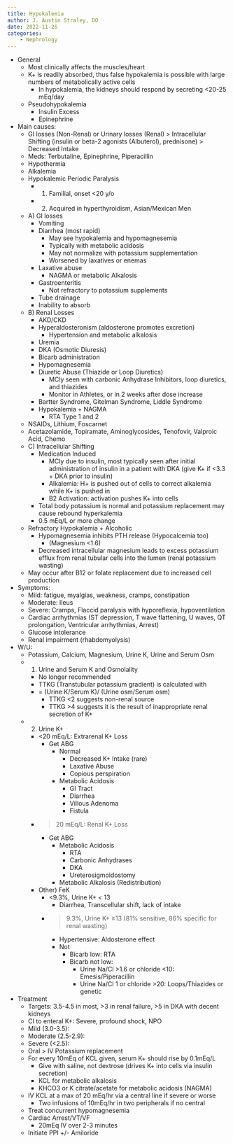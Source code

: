 ```yaml
---
title: Hypokalemia
author: J. Austin Straley, DO
date: 2022-11-26
categories: 
    - Nephrology
---
```

-	General
    -	Most clinically affects the muscles/heart
    -	K+ is readily absorbed, thus false hypokalemia is possible with large numbers of metabolically active cells
        -	In hypokalemia, the kidneys should respond by secreting <20-25 mEq/day
    -	Pseudohypokalemia
        -	Insulin Excess
        -	Epinephrine
-	Main causes: 
    -	GI losses (Non-Renal) or Urinary losses (Renal) > Intracellular Shifting (insulin or beta-2 agonists (Albuterol), prednisone) > Decreased Intake
    -	Meds: Terbutaline, Epinephrine, Piperacillin
    -	Hypothermia
    -	Alkalemia
    -	Hypokalemic Periodic Paralysis
        -	1) Familial, onset <20 y/o
        -	2) Acquired in hyperthyroidism, Asian/Mexican Men
    -	A) GI losses
        -	Vomiting
        -	Diarrhea (most rapid)
            -	May see hypokalemia and hypomagnesemia
            -	Typically with metabolic acidosis
            -	May not normalize with potassium supplementation
            -	Worsened by laxatives or enemas
        -	Laxative abuse
            -	NAGMA or metabolic Alkalosis
        -	Gastroenteritis
            -	Not refractory to potassium supplements
        -	Tube drainage
        -	Inability to absorb
    -	B) Renal Losses
        -	AKD/CKD
        -	Hyperaldosteronism (aldosterone promotes excretion)
            -	Hypertension and metabolic alkalosis
        -	Uremia
        -	DKA (Osmotic Diuresis)
        -	Bicarb administration
        -	Hypomagnesemia
        -	Diuretic Abuse (Thiazide or Loop Diuretics)
            -	MCly seen with carbonic Anhydrase Inhibitors, loop diuretics, and thiazides
            -	Monitor in Athletes, or in 2 weeks after dose increase
        -	Bartter Syndrome, Gitelman Syndrome, Liddle Syndrome
        -	Hypokalemia + NAGMA
            -	RTA Type 1 and 2
    -	NSAIDs, Lithium, Foscarnet
    -	Acetazolamide, Topiramate, Aminoglycosides, Tenofovir, Valproic Acid, Chemo
    -	C) Intracellular Shifting
        -	Medication Induced
            -	MCly due to insulin, most typically seen after initial administration of insulin in a patient with DKA (give K+ if <3.3 + DKA prior to insulin)
            -	Alkalemia: H+ is pushed out of cells to correct alkalemia while K+ is pushed in
            -	B2 Activation: activation pushes K+ into cells
        -	Total body potassium is normal and potassium replacement may cause rebound hyperkalemia
        -	0.5 mEq/L or more change
    -	Refractory Hypokalemia + Alcoholic
        -	Hypomagnesemia inhibits PTH release (Hypocalcemia too)
            -	(Magnesium <1.6)
        -	Decreased intracellular magnesium leads to excess potassium efflux from renal tubular cells into the lumen (renal potassium wasting)
    -	May occur after B12 or folate replacement due to increased cell production
-	Symptoms: 
    -	Mild: fatigue, myalgias, weakness, cramps, constipation
    -	Moderate: Ileus
    -	Severe: Cramps, Flaccid paralysis with hyporeflexia, hypoventilation
    -	Cardiac arrhythmias (ST depression, T wave flattening, U waves, QT prolongation, Ventricular arrhythmias, Arrest)
    -	Glucose intolerance
    -	Renal impairment (rhabdomyolysis)
-	W/U: 
    -	Potassium, Calcium, Magnesium, Urine K, Urine and Serum Osm
    -	1) Urine and Serum K and Osmolality
        -	No longer recommended
        -	TTKG (Transtubular potassium gradient) is calculated with
        -	= (Urine K/Serum K)/ (Urine osm/Serum osm)
            -	TTKG <2 suggests non-renal source
            -	TTKG >4 suggests it is the result of inappropriate renal secretion of K+
    -	2) Urine K+
        -	<20 mEq/L: Extrarenal K+ Loss
            -	Get ABG
                -	Normal
                    -	Decreased K+ Intake (rare)
                    -	Laxative Abuse
                    -	Copious perspiration
                -	Metabolic Acidosis
                    -	GI Tract
                    -	Diarrhea
                    -	Villous Adenoma
                    -	Fistula
        -	>20 mEq/L: Renal K+ Loss
            -	Get ABG
                -	Metabolic Acidosis
                    -	RTA
                    -	Carbonic Anhydrases
                    -	DKA
                    -	Ureterosigmoidostomy
                -	Metabolic Alkalosis (Redistribution)
        -	Other) FeK
            -	<9.3%, Urine K+ < 13
                -	Diarrhea, Transcellular shift, lack of intake
            -	>9.3%, Urine K+ ≥13 (81% sensitive, 86% specific for renal wasting)
                -	Hypertensive: Aldosterone effect
                -	Not
                    -	Bicarb low: RTA
                    -	Bicarb not low:
                        -	Urine Na/Cl >1.6 or chloride <10: Emesis/Piperacillin
                        -	Urine Na/Cl 1 or chloride >20: Loops/Thiazides or genetic
-	Treatment
    -	Targets: 3.5-4.5 in most, >3 in renal failure, >5 in DKA with decent kidneys
    -	CI to enteral K+: Severe, profound shock, NPO
    -	Mild (3.0-3.5):
    -	Moderate (2.5-2.9):
    -	Severe (<2.5):
    -	Oral > IV Potassium replacement
    -	For every 10mEq of KCL given, serum K+ should rise by 0.1mEq/L
        -	Give with saline, not dextrose (drives K+ into cells via insulin secretion)
        -	KCL for metabolic alkalosis
        -	KHCO3 or K citrate/acetate for metabolic acidosis (NAGMA)
    -	IV KCL at a max of 20 mEq/hr via a central line if severe or worse
        -	Two infusions of 10mEq/hr in two peripherals if no central
    -	Treat concurrent hypomagnesemia
    -	Cardiac Arrest/VT/VF
        -	20mEq IV over 2-3 minutes
    -	Initiate PPI +/- Amiloride
